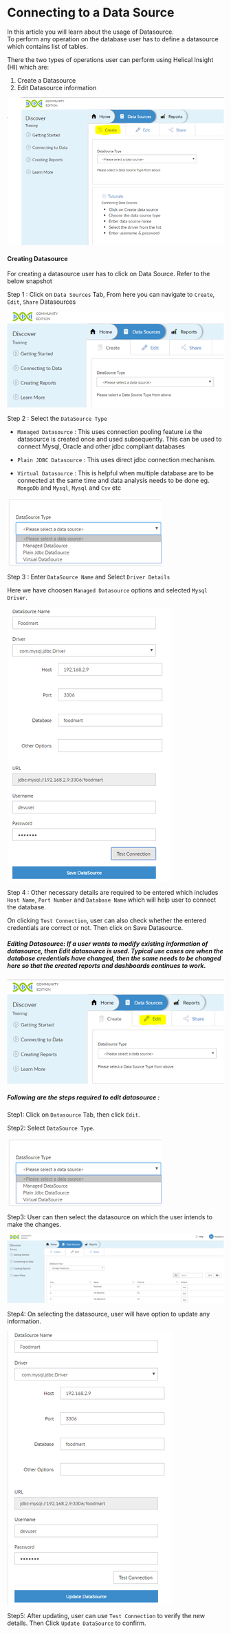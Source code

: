 # Connecting to a Data Source


In this article you will learn about the usage of Datasource.  
To perform any operation on the database user has to define a datasource which contains list of tables.

There the two types of operations user can perform using Helical Insight (HI) which are:

1. Create a Datasource
2. Edit Datasource information

![datasource1](_media/DataSource/datasource1.PNG)


#### Creating Datasource

For creating a datasource user has to click on Data Source. Refer to the below snapshot

Step 1 : Click on `Data Sources` Tab, 
 From here you can navigate to `Create`, `Edit`, `Share` Datasources

![datasource2](_media/DataSource/datasource2.PNG)

Step 2 : Select the `DataSource Type`

 * `Managed Datasource`  : This uses connection pooling feature i.e the datasource is created once and used subsequently. This can be used to connect Mysql, Oracle and other jdbc compliant databases 
 
 * `Plain JDBC Datasource`         : This uses direct jdbc connection mechanism.
 
 * `Virtual Datasource`  : This is helpful when multiple database are to be connected at the same time and data analysis needs to be done eg. `MongoDb` and `Mysql`, `Mysql` and `Csv` etc

![datasource3](_media/DataSource/datasource3.PNG)

Step 3 : Enter `DataSource Name` and Select `Driver Details` 

 Here we have choosen `Managed Datasource` options and selected `Mysql Driver`.
 
 
![datasource4](_media/DataSource/datasource4.PNG)

Step 4 : Other necessary details are required to be entered which includes `Host Name`, `Port Number` and `Database Name` which will help user to connect the database.

On clicking `Test Connection`, user can also check whether the entered credentials are correct or not. Then click on Save Datasource. 

##### Editing Datasource: If a user wants to modify existing information of datasource, then Edit datasource is used. Typical use cases are when the database credentials have changed, then the same needs to be changed here so that the created reports and dashboards continues to work.

![datasource5](_media/DataSource/datasource5.PNG)

##### Following are the steps required to edit datasource : 

Step1: Click on `Datasource` Tab, then click `Edit`. 

Step2: Select `DataSource Type`.

![datasource3](_media/DataSource/datasource3.PNG)

Step3: User can then select the datasource on which the user intends to make the changes.

![datasource6](_media/DataSource/datasource6.PNG)

Step4: On selecting the datasource, user will have option to update any information. 

![datasource7](_media/DataSource/datasource7.PNG)

Step5: After updating, user can use `Test Connection` to verify the new details. Then Click `Update DataSource` to confirm.







